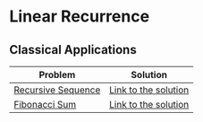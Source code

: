 # Linear Recurrence

## Classical Applications

Problem | Solution
------- | --------
[Recursive Sequence](https://www.spoj.com/problems/SEQ/) | [Link to the solution](https://github.com/danielvitor2d/Problem-Set/blob/main/LinearRecurrence/Recursive-Sequence/Recursive-Sequence.cpp)
[Fibonacci Sum](https://www.spoj.com/problems/FIBOSUM/) | [Link to the solution](https://github.com/danielvitor2d/Problem-Set/blob/main/LinearRecurrence/Fibonacci-Sum/Fibonacci-Sum.cpp)